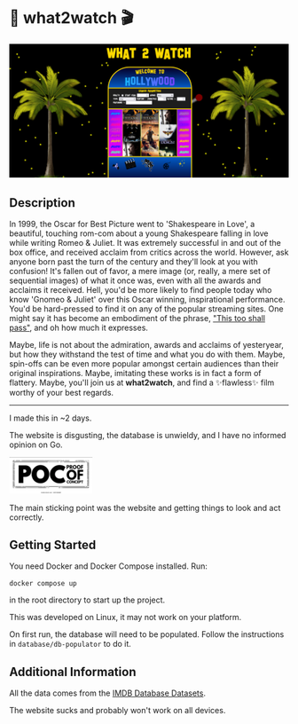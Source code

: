 # 🎥 what2watch 🎬
<img src="readme-images/website-screenshot.png">
<ht>


## Description 
<!-- 🧠 -->
In 1999, the Oscar for Best Picture went to 'Shakespeare in Love', a beautiful, touching rom-com about a young Shakespeare falling in love while writing Romeo & Juliet. It was extremely successful in and out of the box office, and received acclaim from critics across the world. However, ask anyone born past the turn of the century and they'll look at you with confusion! It's fallen out of favor, a mere image (or, really, a mere set of sequential images) of what it once was, even with all the awards and acclaims it received. Hell, you'd be more likely to find people today who know 'Gnomeo & Juliet' over this Oscar winning, inspirational performance. You'd be hard-pressed to find it on any of the popular streaming sites. One might say it has become an embodiment of the phrase, ["This too shall pass"](https://en.wikipedia.org/wiki/This_too_shall_pass), and oh how much it expresses. <!-- it's a new, up-and-coming phrase I found on Google -->
 
Maybe, life is not about the admiration, awards and acclaims of yesteryear, but how they withstand the test of time and what you do with them. Maybe, spin-offs can be even more popular amongst certain audiences than their original inspirations. Maybe, imitating these works is in fact a form of flattery. <!-- A little off the mark but whatever. --> Maybe, you'll join us at **what2watch**, and find a ✨flawless✨ film worthy of your best regards. 
<!-- 🤮 this whole thing makes me sound so self-important. -->

<hr> <!-- A good horizontal rule to cut the bs. Or inject some? -->

I made this in ~2 days.

The website is disgusting, the database is unwieldy, and I have no informed opinion on Go.
<!-- i'm writing a new musical based off Silicon Valley. this will be in it. -->

<img src="./readme-images/poc2.png" width="150px">

The main sticking point was the website and getting things to look and act correctly.

## Getting Started
You need Docker and Docker Compose installed. Run:
```
docker compose up
```
in the root directory to start up the project. 

This was developed on Linux, it may not work on your platform.

On first run, the database will need to be populated. Follow the instructions in `database/db-populator` to do it.

## Additional Information
All the data comes from the [IMDB Database Datasets](https://datasets.imdbws.com).

The website sucks and probably won't work on all devices.